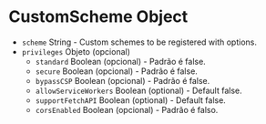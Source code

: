 # CustomScheme Object

* `scheme` String - Custom schemes to be registered with options.
* `privileges` Objeto (opcional) 
  * `standard` Boolean (opcional) - Padrão é false.
  * `secure` Boolean (opcional) - Padrão é false.
  * `bypassCSP` Boolean (opcional) - Padrão é false.
  * `allowServiceWorkers` Boolean (optional) - Default false.
  * `supportFetchAPI` Boolean (optional) - Default false.
  * `corsEnabled` Boolean (opcional) - Padrão é falso.